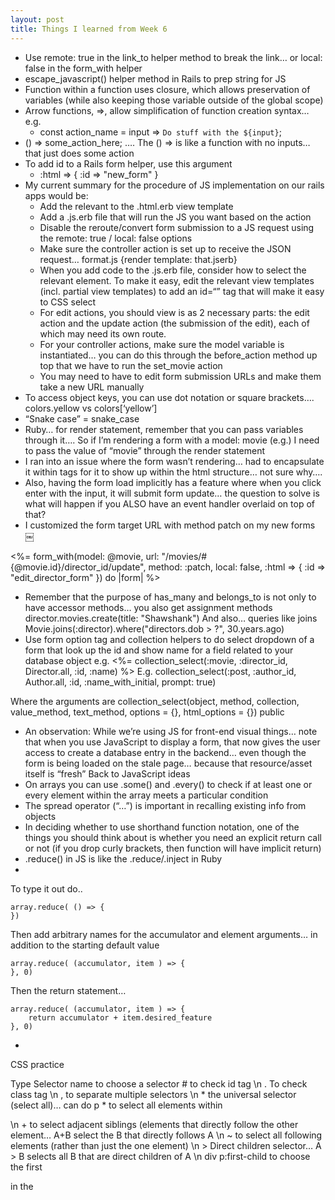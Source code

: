```yaml
---
layout: post
title: Things I learned from Week 6
---
```


* Use remote: true  in the link_to helper method to break the link… or local: false in the form_with helper
* escape_javascript() helper method in Rails to prep string for JS
* Function within a function uses closure, which allows preservation of variables (while also keeping those variable outside of the  global scope)
* Arrow functions, =>, allow simplification of function creation syntax… e.g.
    * const action_name = input => `Do stuff with the ${input}`;
* () => some_action_here;   …. The () => is like a function with no inputs… that just does some action
* To add id to a Rails form helper, use this argument 
    * :html => { :id => "new_form" }
* My current summary for the procedure of JS implementation on our rails apps would be:
    * Add the relevant <scirpt src=“”></script> to the .html.erb view template
    * Add a .js.erb file that will run the JS you want based on the action
    * Disable the reroute/convert form submission to a JS request using the remote: true / local: false options
    * Make sure the controller action is set up to receive the JSON request… format.js {render template: that.jserb}
    * When you add code to the .js.erb file, consider how to select the relevant element. To make it easy, edit the relevant view templates (incl. partial view templates) to add an id=“” tag that will make it easy to CSS select
    * For edit actions, you should view is as 2 necessary parts: the edit action and the update action (the submission of the edit), each of which may need its own route.
    * For your controller actions, make sure the model variable is instantiated… you can do this through the before_action method up top that we have to run the set_movie action
    * You may need to have to edit form submission URLs and make them take a new URL manually
* To access object keys, you can use dot notation or square brackets…. colors.yellow vs colors[‘yellow’]
* “Snake case” = snake_case
* Ruby… for render statement, remember that you can pass variables through it…. So if I’m rendering a form with a model: movie (e.g.) I need to pass the value of “movie” through the render statement
* I ran into an issue where the form wasn’t rendering… had to encapsulate it within <td></td> tags for it to show up within the html structure… not sure why…. 
* Also, having the form load implicitly has a feature where when you click enter with the input, it will submit form update… the question to solve is what will happen if you ALSO have an event handler overlaid on top of that?
* I customized the form target URL with method patch on my new forms
￼
 
 <%= form_with(model: @movie, url: "/movies/#{@movie.id}/director_id/update", method: :patch, local: false, :html => { :id => "edit_director_form" }) do |form| %>
* Remember that the purpose of has_many and belongs_to is not only to have accessor methods… you also get assignment methods 
director.movies.create(title: "Shawshank")
And also… queries like joins Movie.joins(:director).where("directors.dob > ?", 30.years.ago) 
* Use form option tag and collection helpers to do select dropdown of a form that look up the id and show name for a field related to your database object
e.g.
<%= collection_select(:movie, :director_id, Director.all, :id, :name) %>
E.g.
collection_select(:post, :author_id, Author.all, :id, :name_with_initial, prompt: true)

Where the arguments are
collection_select(object, method, collection, value_method, text_method, options = {}, html_options = {}) public

* An observation: While we’re using JS for front-end visual things… note that when you use JavaScript to display a form, that now gives the user access to create a database entry in the backend… even though the form is being loaded on the stale page… because that resource/asset itself is “fresh”
Back to JavaScript ideas
* On arrays you can use .some() and .every() to check if at least one or every element within the array meets a particular condition
* The spread operator (“…”) is important in recalling existing info from objects
* In deciding whether to use shorthand function notation, one of the things you should think about is whether you need an explicit return call or not (if you drop curly brackets, then function will have implicit return)
* .reduce() in JS is like the .reduce/.inject in Ruby
* 
To type it out do..
```
array.reduce( () => {
})
```
Then add arbitrary names for the accumulator and element arguments… in addition to the starting default value

```
array.reduce( (accumulator, item ) => {
}, 0)
```

Then the return statement…

```
array.reduce( (accumulator, item ) => {
	return accumulator + item.desired_feature
}, 0)
```

* 


CSS practice

Type Selector name to choose a selector
\# to check id tag \n
\. To check class tag \n
\, to separate multiple selectors \n
\* the universal selector (select all)… can do p * to select all elements within <p> \n
\+ to select adjacent siblings (elements that directly follow the other element… A+B select the B that directly follows A \n
\~ to select all following elements (rather than just the one element) \n
\> Direct children selector… A > B selects all B that are direct children of A \n
div p:first-child to choose the first <p> in the <div> 

